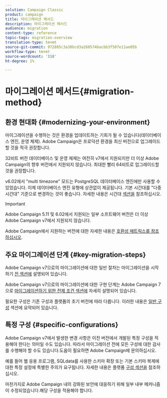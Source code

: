 ```yaml
---
solution: Campaign Classic
product: campaign
title: 마이그레이션 메서드
description: 마이그레이션 메서드
audience: migration
content-type: reference
topic-tags: migration-overview
translation-type: tm+mt
source-git-commit: 972885c3a38bcd3a260574bacbb3f507e11ae05b
workflow-type: tm+mt
source-wordcount: '318'
ht-degree: 1%

---
```



# 마이그레이션 메서드{#migration-method}

## 환경 현대화 {#modernizing-your-environment}

마이그레이션을 수행하는 것은 환경을 업데이트하는 기회가 될 수 있습니다(데이터베이스 엔진, 운영 체제). Adobe Campaign은 프로덕션 환경을 최신 버전으로 업그레이드할 것을 적극 권장합니다.

32비트 버전 데이터베이스 및 운영 체제는 여전히 v7에서 지원되지만 더 이상 Adobe Campaign의 향후 버전에서 지원되지 않습니다. 최대한 빨리 64비트로 업그레이드할 것을 권장합니다.

v6.02에서 &quot;multi timezone&quot; 모드는 PostgreSQL 데이터베이스 엔진에만 사용할 수 있었습니다. 이제 데이터베이스 엔진 유형에 상관없이 제공됩니다. 기본 시간대를 &quot;다중 시간대&quot; 기준으로 변경하는 것이 좋습니다. 자세한 내용은 시간대 [섹션을](../../migration/using/general-configurations.md#time-zones) 참조하십시오.

>[!IMPORTANT]
>
>Adobe Campaign 5.11 및 6.02에서 지원되는 일부 소프트웨어 버전은 더 이상 Adobe Campaign v7에서 지원되지 않습니다.
>
>Adobe Campaign에서 지원하는 버전에 대한 자세한 내용은 [호환성 매트릭스를 참조하십시오](../../rn/using/compatibility-matrix.md).

## 주요 마이그레이션 단계 {#key-migration-steps}

Adobe Campaign v7으로의 마이그레이션에 대한 일반 절차는 마이그레이션을 시작하기 [전 섹션에](../../migration/using/before-starting-migration.md) 설명되어 있습니다.

Adobe Campaign v7으로의 마이그레이션에 대한 구현 단계는 Adobe Campaign 7으로 [마이그레이션하기 위한 전제 조건 섹션에](../../migration/using/prerequisites-for-migration-to-adobe-campaign-7.md) 자세히 설명되어 있습니다.

필요한 구성은 기존 구성과 플랫폼의 초기 버전에 따라 다릅니다. 이러한 내용은 [일반 구성](../../migration/using/general-configurations.md) 섹션에 요약되어 있습니다.

## 특정 구성 {#specific-configurations}

Adobe Campaign v7에서 발생한 변경 사항은 이전 버전에서 개발된 특정 구성을 적용해야 한다는 의미일 수도 있습니다. 따라서 마이그레이션 전에 모든 구성에 대한 감사를 수행해야 할 수도 있습니다.도움이 필요하면 Adobe Campaign에 문의하십시오.

예를 들어 웹 응용 프로그램, SQLdata를 사용한 스키마 확장 또는 기본 스키마 복제에 대한 특정 설정에 특별한 주의가 요구됩니다. 자세한 내용은 플랫폼 [구성 섹션을](../../migration/using/configuring-your-platform.md) 참조하십시오.

마찬가지로 Adobe Campaign 내의 강화된 보안에 대응하기 위해 일부 내부 메커니즘이 수정되었습니다.해당 구성을 적용해야 합니다.

